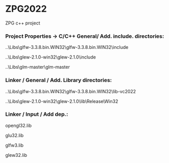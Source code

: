 # ZPG2022
ZPG c++ project


### Project Properties -> C/C++ General/ Add. include. directories:
  
  ..\Libs\glfw-3.3.8.bin.WIN32\glfw-3.3.8.bin.WIN32\include
  
  
  ..\Libs\glew-2.1.0-win32\glew-2.1.0\include
  
  ..\Libs\glm-master\glm-master
  
  
  ### Linker / General / Add. Library directories:
  
  ..\Libs\glfw-3.3.8.bin.WIN32\glfw-3.3.8.bin.WIN32\lib-vc2022
  
  
  ..\Libs\glew-2.1.0-win32\glew-2.1.0\lib\Release\Win32
  
 ### Linker / Input / Add dep.: 
  
  opengl32.lib
  
  
  glu32.lib
  
  
  glfw3.lib
  
  
  glew32.lib
